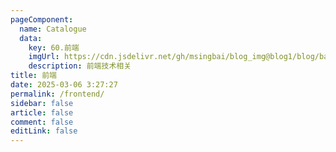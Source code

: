 ```yaml
---
pageComponent:
  name: Catalogue
  data:
    key: 60.前端
    imgUrl: https://cdn.jsdelivr.net/gh/msingbai/blog_img@blog1/blog/basic/frontend.png
    description: 前端技术相关
title: 前端
date: 2025-03-06 3:27:27
permalink: /frontend/
sidebar: false
article: false
comment: false
editLink: false
---
```

